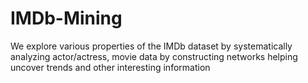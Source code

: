 # IMDb-Mining
We explore various properties of the IMDb dataset by systematically analyzing actor/actress, movie data by constructing networks helping uncover trends and other interesting information

